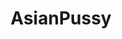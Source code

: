 ---
title: AsianPussy
crosslinks:
- livven
- AsianAsshole
- pornID
- shaved_asians
- mauitaylor
- eyecontact
---